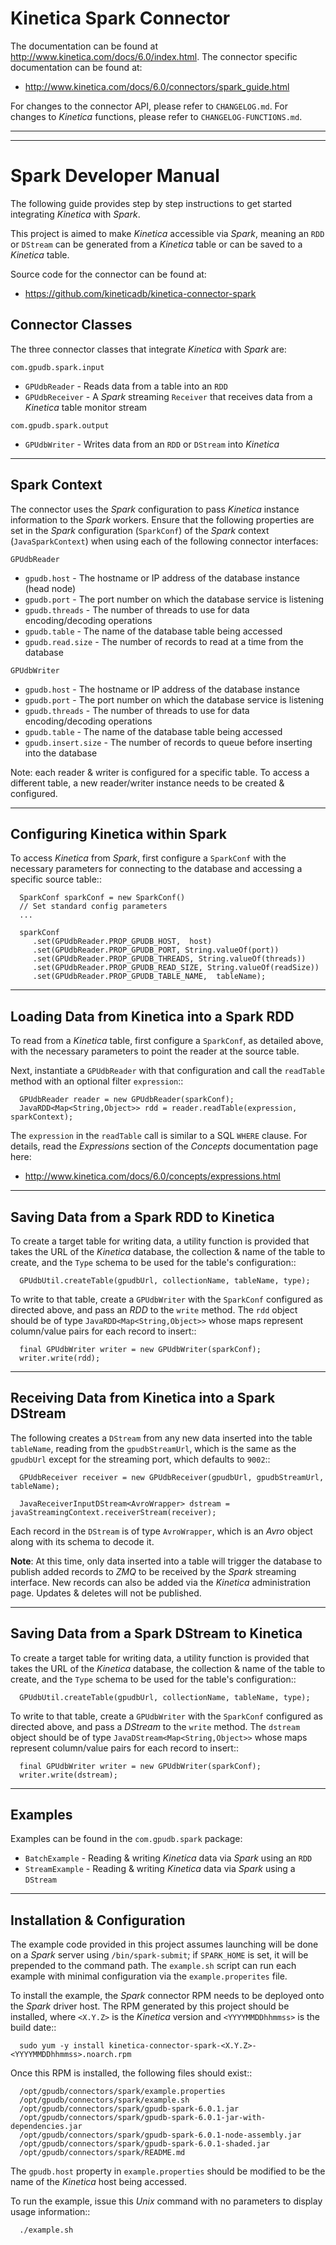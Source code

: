 Kinetica Spark Connector
========================

The documentation can be found at http://www.kinetica.com/docs/6.0/index.html.
The connector specific documentation can be found at:

*   <http://www.kinetica.com/docs/6.0/connectors/spark_guide.html>

For changes to the connector API, please refer to ``CHANGELOG.md``.  For changes
to *Kinetica* functions, please refer to ``CHANGELOG-FUNCTIONS.md``.

-----

-----


Spark Developer Manual
======================

The following guide provides step by step instructions to get started
integrating *Kinetica* with *Spark*.

This project is aimed to make *Kinetica* accessible via *Spark*, meaning an
``RDD`` or ``DStream`` can be generated from a *Kinetica* table or can be saved
to a *Kinetica* table.

Source code for the connector can be found at:

* <https://github.com/kineticadb/kinetica-connector-spark>


Connector Classes
-----------------

The three connector classes that integrate *Kinetica* with *Spark* are:

``com.gpudb.spark.input``

* ``GPUdbReader`` - Reads data from a table into an ``RDD``
* ``GPUdbReceiver`` - A *Spark* streaming ``Receiver`` that receives data from a
  *Kinetica* table monitor stream

``com.gpudb.spark.output``

* ``GPUdbWriter`` - Writes data from an ``RDD`` or ``DStream`` into *Kinetica*


-----


Spark Context
-------------

The connector uses the *Spark* configuration to pass *Kinetica* instance
information to the *Spark* workers. Ensure that the following properties are set
in the *Spark* configuration (``SparkConf``) of the *Spark* context
(``JavaSparkContext``) when using each of the following connector interfaces:

``GPUdbReader``

* ``gpudb.host`` - The hostname or IP address of the database instance (head node)
* ``gpudb.port`` - The port number on which the database service is listening
* ``gpudb.threads`` - The number of threads to use for data encoding/decoding operations
* ``gpudb.table`` - The name of the database table being accessed
* ``gpudb.read.size`` - The number of records to read at a time from the database

``GPUdbWriter``

* ``gpudb.host`` - The hostname or IP address of the database instance
* ``gpudb.port`` - The port number on which the database service is listening
* ``gpudb.threads`` - The number of threads to use for data encoding/decoding operations
* ``gpudb.table`` - The name of the database table being accessed
* ``gpudb.insert.size`` - The number of records to queue before inserting into the database

Note: each reader & writer is configured for a specific table.  To access a
different table, a new reader/writer instance needs to be created & configured.

-----


Configuring Kinetica within Spark
---------------------------------

To access *Kinetica* from *Spark*, first configure a ``SparkConf`` with the
necessary parameters for connecting to the database and accessing a specific
source table::

      SparkConf sparkConf = new SparkConf()
      // Set standard config parameters
      ...

      sparkConf
         .set(GPUdbReader.PROP_GPUDB_HOST,  host)
         .set(GPUdbReader.PROP_GPUDB_PORT, String.valueOf(port))
         .set(GPUdbReader.PROP_GPUDB_THREADS, String.valueOf(threads))
         .set(GPUdbReader.PROP_GPUDB_READ_SIZE, String.valueOf(readSize))
         .set(GPUdbReader.PROP_GPUDB_TABLE_NAME,  tableName);


-----


Loading Data from Kinetica into a Spark RDD
-------------------------------------------

To read from a *Kinetica* table, first configure a ``SparkConf``, as detailed
above, with the necessary parameters to point the reader at the source table.

Next, instantiate a ``GPUdbReader`` with that configuration and call the
``readTable`` method with an optional filter ``expression``::

      GPUdbReader reader = new GPUdbReader(sparkConf);
      JavaRDD<Map<String,Object>> rdd = reader.readTable(expression, sparkContext);

The ``expression`` in the ``readTable`` call is similar to a SQL ``WHERE``
clause.  For details, read the *Expressions* section of the *Concepts*
documentation page here:

* <http://www.kinetica.com/docs/6.0/concepts/expressions.html>


-----


Saving Data from a Spark RDD to Kinetica
----------------------------------------

To create a target table for writing data, a utility function is provided that
takes the URL of the *Kinetica* database, the collection & name of the table to
create, and the ``Type`` schema to be used for the table's configuration::

      GPUdbUtil.createTable(gpudbUrl, collectionName, tableName, type);

To write to that table, create a ``GPUdbWriter`` with the ``SparkConf``
configured as directed above, and pass an *RDD* to the ``write`` method.  The
``rdd`` object should be of type ``JavaRDD<Map<String,Object>>`` whose maps
represent column/value pairs for each record to insert::

      final GPUdbWriter writer = new GPUdbWriter(sparkConf);
      writer.write(rdd);


-----


Receiving Data from Kinetica into a Spark DStream
-------------------------------------------------

The following creates a ``DStream`` from any new data inserted into the table
``tableName``, reading from the ``gpudbStreamUrl``, which is the same as the
``gpudbUrl`` except for the streaming port, which defaults to ``9002``::

      GPUdbReceiver receiver = new GPUdbReceiver(gpudbUrl, gpudbStreamUrl, tableName);

      JavaReceiverInputDStream<AvroWrapper> dstream = javaStreamingContext.receiverStream(receiver);

Each record in the ``DStream`` is of type ``AvroWrapper``, which is an *Avro*
object along with its schema to decode it.

**Note**:  At this time, only data inserted into a table will trigger the
database to publish added records to *ZMQ* to be received by the *Spark*
streaming interface.  New records can also be added via the *Kinetica*
administration page.  Updates & deletes will not be published.


-----


Saving Data from a Spark DStream to Kinetica
--------------------------------------------

To create a target table for writing data, a utility function is provided that
takes the URL of the *Kinetica* database, the collection & name of the table to
create, and the ``Type`` schema to be used for the table's configuration::

      GPUdbUtil.createTable(gpudbUrl, collectionName, tableName, type);

To write to that table, create a ``GPUdbWriter`` with the ``SparkConf``
configured as directed above, and pass a *DStream* to the ``write`` method.  The
``dstream`` object should be of type ``JavaDStream<Map<String,Object>>`` whose
maps represent column/value pairs for each record to insert::

      final GPUdbWriter writer = new GPUdbWriter(sparkConf);
      writer.write(dstream);


-----


Examples
--------

Examples can be found in the ``com.gpudb.spark`` package:

* ``BatchExample`` - Reading & writing *Kinetica* data via *Spark* using an ``RDD``
* ``StreamExample`` - Reading & writing *Kinetica* data via *Spark* using a ``DStream``


-----


Installation & Configuration
----------------------------

The example code provided in this project assumes launching will be done on a
*Spark* server using ``/bin/spark-submit``; if ``SPARK_HOME`` is set, it will
be prepended to the command path.  The ``example.sh`` script can run each
example with minimal configuration via the ``example.properites`` file.

To install the example, the *Spark* connector RPM needs to be deployed onto the
*Spark* driver host.  The RPM generated by this project should be installed,
where ``<X.Y.Z>`` is the *Kinetica* version and ``<YYYYMMDDhhmmss>`` is the
build date::

      sudo yum -y install kinetica-connector-spark-<X.Y.Z>-<YYYYMMDDhhmmss>.noarch.rpm

Once this RPM is installed, the following files should exist::

      /opt/gpudb/connectors/spark/example.properties
      /opt/gpudb/connectors/spark/example.sh
      /opt/gpudb/connectors/spark/gpudb-spark-6.0.1.jar
      /opt/gpudb/connectors/spark/gpudb-spark-6.0.1-jar-with-dependencies.jar
      /opt/gpudb/connectors/spark/gpudb-spark-6.0.1-node-assembly.jar
      /opt/gpudb/connectors/spark/gpudb-spark-6.0.1-shaded.jar
      /opt/gpudb/connectors/spark/README.md

The ``gpudb.host`` property in ``example.properties`` should be modified to
be the name of the *Kinetica* host being accessed.

To run the example, issue this *Unix* command with no parameters to display
usage information::

      ./example.sh
